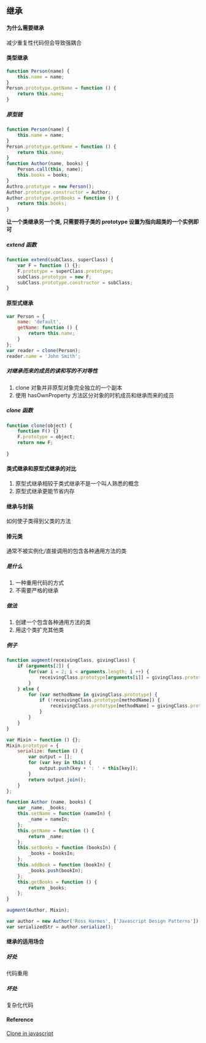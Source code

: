 ## 继承
#### 为什么需要继承  
减少重复性代码但会导致强耦合  

#### 类型继承  
```javascript
function Person(name) {
    this.name = name;
}
Person.prototype.getName = function () {
    return this.name;
}
```

##### 原型链  
```javascript
function Person(name) {
    this.name = name;
}
Person.prototype.getName = function () {
    return this.name;
}
function Author(name, books) {
    Person.call(this, name);
    this.books = books;
}
Authro.prototype = new Person();
Author.prototype.constructor = Author;
Author.prototype.getBooks = function () {
    return this.books;
}
```  
**让一个类继承另一个类, 只需要将子类的 prototype 设置为指向超类的一个实例即可**

##### extend 函数  
```javascript
function extend(subClass, superClass) {
    var F = function () {};
    F.prototype = superClass.prototype;
    subClass.prototype = new F;
    subClass.prototype.constructor = subClass;
}
```
#### 原型式继承  
```javascript
var Person = {
    name: 'default',
    getName: function () {
        return this.name;
    }
};
var reader = clone(Person);
reader.name = 'John Smith';
```

##### 对继承而来的成员的读和写的不对等性  
1. clone 对象并非原型对象完全独立的一个副本  
2. 使用 hasOwnProperty 方法区分对象的时机成员和继承而来的成员  

##### clone 函数  
```javascript
function clone(object) {
    function F() {}
    F.prototype = object;
    return new F;
    
}
```

#### 类式继承和原型式继承的对比  
1. 原型式继承相较于类式继承不是一个叫人熟悉的概念  
2. 原型式继承更能节省内存  

#### 继承与封装  
如何使子类得到父类的方法  

#### 掺元类  
通常不被实例化/直接调用的包含各种通用方法的类  

##### 是什么  
1. 一种重用代码的方式  
2. 不需要严格的继承  
  
##### 做法  
1. 创建一个包含各种通用方法的类  
2. 用这个类扩充其他类  

##### 例子  
```javascript
function augment(receivingClass, givingClass) {
    if (arguments[2]) {
        for(var i = 2; i < arguments.length; i ++) {
            receivingClass.prototype[arguments[i]] = givingClass.prototype[arguments[i]]
        }
    } else {
        for (var methodName in givingClass.prototype) {
            if (!receivingClass.prototype[methodName]) {
                receivingClass.prototype[methodName] = givingClass.prototype[methodName];
            }
        }        
    }
}

var Mixin = function () {};
Mixin.prototype = {
    serialize: function () {
        var output = [];
        for (var key in this) {
            output.push(key + ': ' + this[key]);
        }
        return output.join();
    }
};

function Author (name, books) {
    var _name, _books;
    this.setName = function (nameIn) {
        _name = nameIn;
    };
    this.getName = function () {
        return _name;
    };
    this.setBooks = function (booksIn) {
        _books = booksIn;
    };
    this.addBook = function (bookIn) {
        _books.push(bookIn);
    };
    this.getBooks = function () {
        return _books;
    };
}

augment(Author, Mixin);

var author = new Author('Ross Harmes', ['Javascript Design Patterns']);
var serializedStr = author.serialize();
```

#### 继承的适用场合  
##### 好处  
代码重用  

##### 坏处  
复杂化代码  

#### Reference 
[Clone in javascript](http://jerryzou.com/posts/dive-into-deep-clone-in-javascript/)